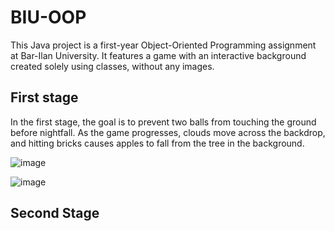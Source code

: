 # BIU-OOP

This Java project is a first-year Object-Oriented Programming assignment at Bar-Ilan University.
It features a game with an interactive background created solely using classes, without any images.

## First stage

In the first stage, the goal is to prevent two balls from touching the ground before nightfall.
As the game progresses, clouds move across the backdrop, and hitting bricks causes apples to fall from the tree in the
background.

![image](https://github.com/MaayanBah/BIU-OOP/assets/84293984/17d175ef-3965-4482-a58c-503bdbc71a31)

![image](https://github.com/MaayanBah/BIU-OOP/assets/84293984/e31cc359-153c-4b6b-ab48-35ff30c499fc)


## Second Stage

